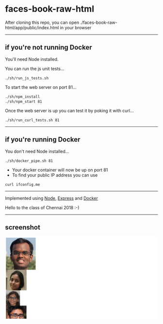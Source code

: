 # faces-book-raw-html

After cloning this repo, you can open
./faces-book-raw-html/app/public/index.html in your
browser

- - - -

## if you're not running Docker
You'll need Node installed.

You can run the js unit tests...
```
./sh/run_js_tests.sh
```

To start the web server on port 81...
```
./sh/npm_install
./sh/npm_start 81
```

Once the web server is up you can test it by poking it with curl...
```
./sh/run_curl_tests.sh 81
```

- - - -

## if you're running Docker
You don't need Node installed...
```
./sh/docker_pipe.sh 81
```
- Your docker container will now be up on port 81
- To find your public IP address you can use
```
curl ifconfig.me
```

- - - -

Implemented using
[Node](https://nodejs.org/en/),
[Express](https://expressjs.com) and
[Docker](https://www.docker.com/)

Hello to the class of Chennai 2018 :-)

- - - -
## screenshot
![screenshot](/img/faces-book.png)

